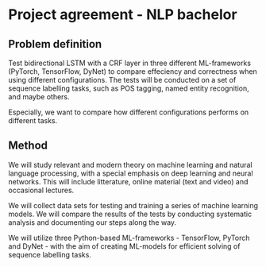 
# Project agreement - NLP bachelor

## Problem definition

Test bidirectional LSTM with a CRF layer in three different ML-frameworks
(PyTorch, TensorFlow, DyNet) to compare effeciency and correctness when using
different configurations. The tests will be conducted on a set of sequence
labelling tasks, such as POS tagging, named entity recognition, and maybe
others.

Especially, we want to compare how different configurations performs on
different tasks.


## Method

We will study relevant and modern theory on machine learning and natural
language processing, with a special emphasis on deep learning and neural
networks. This will include litterature, online material (text and video) and
occasional lectures.

We will collect data sets for testing and training a series of machine learning
models. We will compare the results of the tests by conducting systematic
analysis and documenting our steps along the way.

We will utilize three Python-based ML-frameworks - TensorFlow, PyTorch and DyNet -
with the aim of creating ML-models for efficient solving of sequence labelling
tasks.
